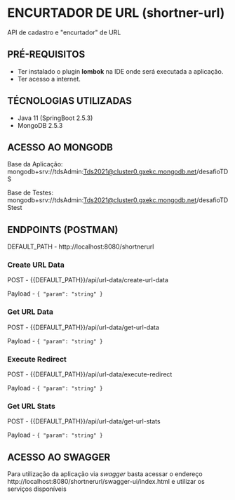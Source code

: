 # ENCURTADOR DE URL (shortner-url)
API de cadastro e "encurtador" de URL

## PRÉ-REQUISITOS

* Ter instalado o plugin **lombok** na IDE onde será executada a aplicação.
* Ter acesso a internet.

## TÉCNOLOGIAS UTILIZADAS
* Java 11 (SpringBoot 2.5.3)
* MongoDB 2.5.3

## ACESSO AO MONGODB
Base da Aplicação: mongodb+srv://tdsAdmin:Tds2021@cluster0.gxekc.mongodb.net/desafioTDS

Base de Testes: mongodb+srv://tdsAdmin:Tds2021@cluster0.gxekc.mongodb.net/desafioTDStest

## ENDPOINTS (POSTMAN)

DEFAULT_PATH - http://localhost:8080/shortnerurl

### Create URL Data

POST - {{DEFAULT_PATH}}/api/url-data/create-url-data

Payload - <code>{
   "param": "string"
}</code>

### Get URL Data

POST - {{DEFAULT_PATH}}/api/url-data/get-url-data

Payload - <code>{
   "param": "string"
}</code>

### Execute Redirect

POST - {{DEFAULT_PATH}}/api/url-data/execute-redirect

Payload - <code>{
   "param": "string"
}</code>

### Get URL Stats

POST - {{DEFAULT_PATH}}/api/url-data/get-url-stats

Payload - <code>{
   "param": "string"
}</code>

## ACESSO AO SWAGGER

Para utilização da aplicação via *swagger* basta acessar o endereço http://localhost:8080/shortnerurl/swagger-ui/index.html e utilizar os serviços disponíveis

